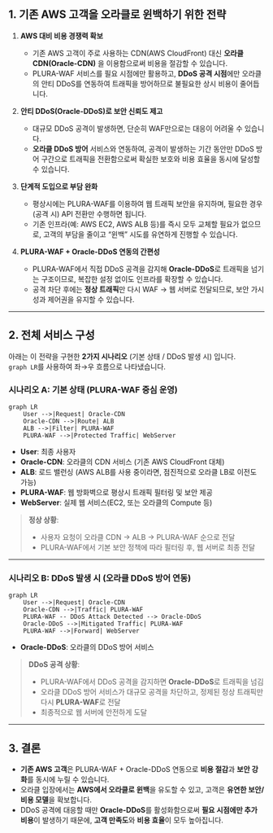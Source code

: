 ## 1. 기존 AWS 고객을 오라클로 윈백하기 위한 전략

1. **AWS 대비 비용 경쟁력 확보**  
   - 기존 AWS 고객이 주로 사용하는 CDN(AWS CloudFront) 대신 **오라클 CDN(Oracle-CDN)** 을 이용함으로써 비용을 절감할 수 있습니다.  
   - PLURA-WAF 서비스를 필요 시점에만 활용하고, **DDoS 공격 시점**에만 오라클의 안티 DDoS를 연동하여 트래픽을 방어하므로 불필요한 상시 비용이 줄어듭니다.

2. **안티 DDoS(Oracle-DDoS)로 보안 신뢰도 제고**  
   - 대규모 DDoS 공격이 발생하면, 단순히 WAF만으로는 대응이 어려울 수 있습니다.  
   - **오라클 DDoS 방어** 서비스와 연동하여, 공격이 발생하는 기간 동안만 DDoS 방어 구간으로 트래픽을 전환함으로써 확실한 보호와 비용 효율을 동시에 달성할 수 있습니다.

3. **단계적 도입으로 부담 완화**  
   - 평상시에는 PLURA-WAF를 이용하여 웹 트래픽 보안을 유지하며, 필요한 경우(공격 시) API 전환만 수행하면 됩니다.  
   - 기존 인프라(예: AWS EC2, AWS ALB 등)를 즉시 모두 교체할 필요가 없으므로, 고객의 부담을 줄이고 “윈백” 시도를 유연하게 진행할 수 있습니다.

4. **PLURA-WAF + Oracle-DDoS 연동의 간편성**  
   - PLURA-WAF에서 직접 DDoS 공격을 감지해 **Oracle-DDoS**로 트래픽을 넘기는 구조이므로, 복잡한 설정 없이도 인프라를 확장할 수 있습니다.  
   - 공격 차단 후에는 **정상 트래픽**만 다시 WAF → 웹 서버로 전달되므로, 보안 가시성과 제어권을 유지할 수 있습니다.

---

## 2. 전체 서비스 구성

아래는 이 전략을 구현한 **2가지 시나리오** (기본 상태 / DDoS 발생 시) 입니다.  
`graph LR`를 사용하여 좌→우 흐름으로 나타냈습니다.

### **시나리오 A: 기본 상태 (PLURA-WAF 중심 운영)**

```mermaid
graph LR
    User -->|Request| Oracle-CDN
    Oracle-CDN -->|Route| ALB
    ALB -->|Filter| PLURA-WAF
    PLURA-WAF -->|Protected Traffic| WebServer
```

- **User**: 최종 사용자  
- **Oracle-CDN**: 오라클의 CDN 서비스 (기존 AWS CloudFront 대체)  
- **ALB**: 로드 밸런싱 (AWS ALB를 사용 중이라면, 점진적으로 오라클 LB로 이전도 가능)  
- **PLURA-WAF**: 웹 방화벽으로 평상시 트래픽 필터링 및 보안 제공  
- **WebServer**: 실제 웹 서비스(EC2, 또는 오라클의 Compute 등)  

> **정상 상황**:  
> - 사용자 요청이 오라클 CDN → ALB → PLURA-WAF 순으로 전달  
> - PLURA-WAF에서 기본 보안 정책에 따라 필터링 후, 웹 서버로 최종 전달  

---

### **시나리오 B: DDoS 발생 시 (오라클 DDoS 방어 연동)**

```mermaid
graph LR
    User -->|Request| Oracle-CDN
    Oracle-CDN -->|Traffic| PLURA-WAF
    PLURA-WAF -- DDoS Attack Detected --> Oracle-DDoS
    Oracle-DDoS -->|Mitigated Traffic| PLURA-WAF
    PLURA-WAF -->|Forward| WebServer
```

- **Oracle-DDoS**: 오라클의 DDoS 방어 서비스  

> **DDoS 공격 상황**:  
> - PLURA-WAF에서 DDoS 공격을 감지하면 **Oracle-DDoS**로 트래픽을 넘김  
> - 오라클 DDoS 방어 서비스가 대규모 공격을 차단하고, 정제된 정상 트래픽만 다시 **PLURA-WAF**로 전달  
> - 최종적으로 웹 서버에 안전하게 도달  

---

## 3. 결론

- **기존 AWS 고객**은 PLURA-WAF + Oracle-DDoS 연동으로 **비용 절감**과 **보안 강화**를 동시에 누릴 수 있습니다.  
- 오라클 입장에서는 **AWS에서 오라클로 윈백**을 유도할 수 있고, 고객은 **유연한 보안/비용 모델**을 확보합니다.  
- DDoS 공격에 대응할 때만 **Oracle-DDoS**를 활성화함으로써 **필요 시점에만 추가 비용**이 발생하기 때문에, **고객 만족도**와 **비용 효율**이 모두 높아집니다.  
